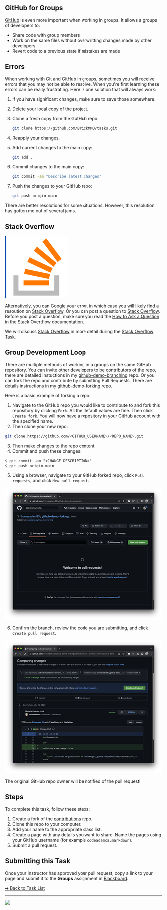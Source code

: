 ## GitHub for Groups

[GitHub](https://github.com/) is even more important when working in groups. It allows a groups of developers to:

- Share code with group members
- Work on the same files without overwritting changes made by other developers
- Revert code to a previous state if mistakes are made

## Errors

When working with Git and GitHub in groups, sometimes you will receive errors that you may not be able to resolve. When you're first learning these errors can be really frustrating. Here is one solution that will always work:

1. If you have significant changes, make sure to save those somewhere. 
2. Delete your local copy of the project.
3. Clone a fresh copy from the GutHub repo:

    ```sh
    git clone https://github.com/BrickMMO/tasks.git
    ```

4. Reapply your changes.
5. Add current changes to the main copy:

    ```sh
    git add .
    ```

6. Commit changes to the main copy:

    ```sh
    git commit -am "Describe latest changes"
    ```

7. Push the changes to your GitHub repo:

    ```sh
    git push origin main
    ```

There are better resolutions for some situations. However, this resolution has gotten me out of several jams. 

## Stack Overflow

![Stack Overflow](images/logo-stack-overflow.png)

Alternatively, you can Google your error, in which case you will likely find a resoution on [Stack Overflow](https://stackoverflow.com/). Or you can post a question to [Stack Overflow](https://stackoverflow.com/). Before you post a question, make sure you read the [How to Ask a Question](https://stackoverflow.com/help/how-to-ask) in the Stack Overtflow documentation. 

We will discuss [Stack Overflow](https://stackoverflow.com/) in more detail during the [Stack Overflow Task](stack-overflow).

## Group Development Loop

There are multiple methods of working in a groups on the same GitHub repository. You can invite other developers to be contributors of the repo, there are detailed instuctions in my [github-demo-branching](https://github.com/codeadamca/github-demo-branching) repo. Or you can fork the repo and contribute by submitting Pull Requests. There are details instructions in my [github-demo-forking](https://github.com/codeadamca/github-demo-forking) repo.

Here is a basic example of forking a repo:

1. Navigate to the GitHub repo you would like to contribute to and fork this repository by clicking `Fork`. All the default values are fine. Then click `Create fork`. You will now have a repository in your GitHub account with the specified name.
2. Then clone your new repo:

```sh
git clone https://github.com/<GITHUB_USERNAME>/<REPO_NAME>.git
```

3. Then make changes to the repo content. 
4. Commit and push these changes:

```
$ git commit -am "<CHANGE_DESCRIPTION>"
$ git push origin main
```

5. Using a browser, navigate to your GitHub forked repo, click `Pull requests`, and click `New pull request`.

![New Pull Request](images/screenshot-pull-request.png)

6. Confirm the branch, review the code you are submitting, and click `Create pull request`.

![Submit Pull Request](images/screenshot-pull-submit.png)

The original GitHub repo owner will be notified of the pull request!

## Steps

To complete this task, follow these steps:

1. Create a fork of the [contributions](https://github.com/BrickMMO/contributions) repo. 
2. Clone this repo to your computer.
3. Add your name to the appropriate class list. 
4. Create a page with any details you want to share. Name the pages using your GitHub username (for example `codeadamca.markdown`).
5. Submit a pull request. 

## Submitting this Task

Once your instructor has approved your pull request, copy a link to your page and submit it to the **Groups** assignment in [Blackboard](https://learn.humber.ca/).

[&#10132; Back to Task List](/)

---

<a href="https://brickmmo.com">
<img src="https://brickmmo.com/images/brickmmo-logo-horizontal.jpg" width="100">
</a>
